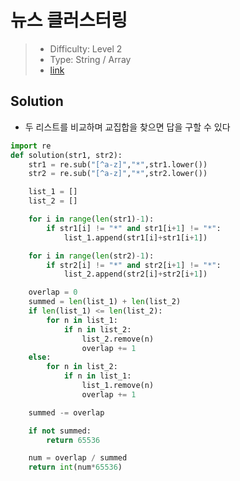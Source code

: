 # 뉴스 클러스터링

> - Difficulty: Level 2
> - Type: String / Array
> - [link](https://programmers.co.kr/learn/courses/30/lessons/17677)

## Solution

- 두 리스트를 비교하며 교집합을 찾으면 답을 구할 수 있다

```python
import re
def solution(str1, str2):
    str1 = re.sub("[^a-z]","*",str1.lower())
    str2 = re.sub("[^a-z]","*",str2.lower())

    list_1 = []
    list_2 = []

    for i in range(len(str1)-1):
        if str1[i] != "*" and str1[i+1] != "*":
            list_1.append(str1[i]+str1[i+1])

    for i in range(len(str2)-1):
        if str2[i] != "*" and str2[i+1] != "*":
            list_2.append(str2[i]+str2[i+1])

    overlap = 0
    summed = len(list_1) + len(list_2)
    if len(list_1) <= len(list_2):
        for n in list_1:
            if n in list_2:
                list_2.remove(n)
                overlap += 1
    else:
        for n in list_2:
            if n in list_1:
                list_1.remove(n)
                overlap += 1

    summed -= overlap

    if not summed:
        return 65536

    num = overlap / summed
    return int(num*65536)
```
